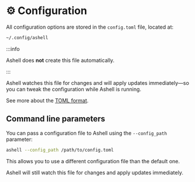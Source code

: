 # ⚙️ Configuration

All configuration options are stored in the `config.toml` file, located at:

```bash
~/.config/ashell
```

:::info

Ashell does **not** create this file automatically.

:::

Ashell watches this file for changes and will apply updates
immediately—so you can tweak the configuration while Ashell is running.

See more about the [TOML format](https://toml.io/en/).

## Command line parameters

You can pass a configuration file to Ashell using the `--config_path` parameter:

```bash
ashell --config_path /path/to/config.toml
```

This allows you to use a different configuration file than the default one.

Ashell will still watch this file for changes and apply updates immediately.
